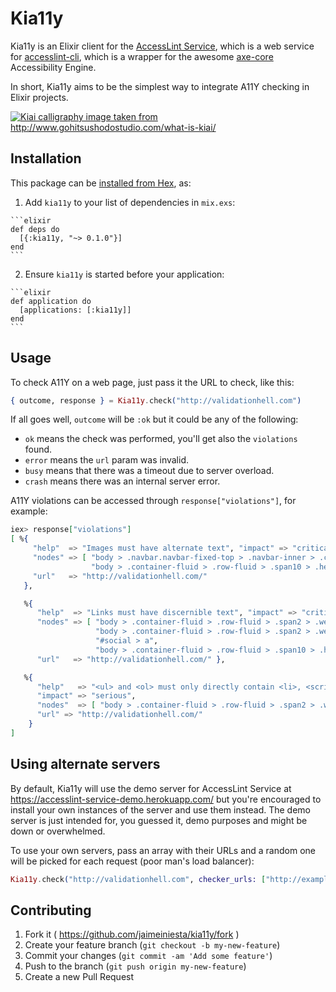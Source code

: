 # Kia11y

Kia11y is an Elixir client for the [AccessLint Service](https://github.com/jaimeiniesta/accesslint-service), which is a web service for [accesslint-cli](https://github.com/accesslint/accesslint-cli.js), which is a wrapper for the awesome [axe-core](https://github.com/dequelabs/axe-core) Accessibility Engine.

In short, Kia11y aims to be the simplest way to integrate A11Y checking in Elixir projects.

[<img src="https://dl.dropboxusercontent.com/u/2268180/kiai/kiai-original.png" alt="Kiai calligraphy image taken from http://www.gohitsushodostudio.com/what-is-kiai/">](https://www.youtube.com/watch?v=bKDr-hVgwCI)

## Installation

This package can be [installed from Hex](https://hex.pm/docs/publish), as:

  1. Add `kia11y` to your list of dependencies in `mix.exs`:

    ```elixir
    def deps do
      [{:kia11y, "~> 0.1.0"}]
    end
    ```

  2. Ensure `kia11y` is started before your application:

    ```elixir
    def application do
      [applications: [:kia11y]]
    end
    ```

## Usage

To check A11Y on a web page, just pass it the URL to check, like this:

```elixir
{ outcome, response } = Kia11y.check("http://validationhell.com")
```

If all goes well, `outcome` will be `:ok` but it could be any of the following:

* `ok` means the check was performed, you'll get also the `violations` found.
* `error` means the `url` param was invalid.
* `busy` means that there was a timeout due to server overload.
* `crash` means there was an internal server error.

A11Y violations can be accessed through `response["violations"]`, for example:

```elixir
iex> response["violations"]
[ %{
     "help"  => "Images must have alternate text", "impact" => "critical",
     "nodes" => [ "body > .navbar.navbar-fixed-top > .navbar-inner > .container-fluid > .brand > img",
                  "body > .container-fluid > .row-fluid > .span10 > .hero-unit > div > a:nth-of-type(1) > img" ],
     "url"   => "http://validationhell.com/"
   },

   %{
      "help"  => "Links must have discernible text", "impact" => "critical",
      "nodes" => [ "body > .container-fluid > .row-fluid > .span2 > .well.sidebar-nav > .nav.nav-list > a",
                   "body > .container-fluid > .row-fluid > .span2 > .well.sidebar-nav > a",
                   "#social > a",
                   "body > .container-fluid > .row-fluid > .span10 > .hero-unit > div > a:nth-of-type(1)" ],
      "url"   => "http://validationhell.com/" },

   %{
      "help"   => "<ul> and <ol> must only directly contain <li>, <script> or <template> elements",
      "impact" => "serious",
      "nodes"  => [ "body > .container-fluid > .row-fluid > .span2 > .well.sidebar-nav > .nav.nav-list" ],
      "url" => "http://validationhell.com/"
    }
]
```

## Using alternate servers

By default, Kia11y will use the demo server for AccessLint Service at https://accesslint-service-demo.herokuapp.com/ but you're encouraged to install your own instances of the server and use them instead. The demo server is just intended for, you guessed it, demo purposes and might be down or overwhelmed.

To use your own servers, pass an array with their URLs and a random one will be picked for each request (poor man's load balancer):

```elixir
Kia11y.check("http://validationhell.com", checker_urls: ["http://example.com/validator1", "http://example.com/validator2", ])
```

## Contributing

1. Fork it ( https://github.com/jaimeiniesta/kia11y/fork )
2. Create your feature branch (`git checkout -b my-new-feature`)
3. Commit your changes (`git commit -am 'Add some feature'`)
4. Push to the branch (`git push origin my-new-feature`)
5. Create a new Pull Request
